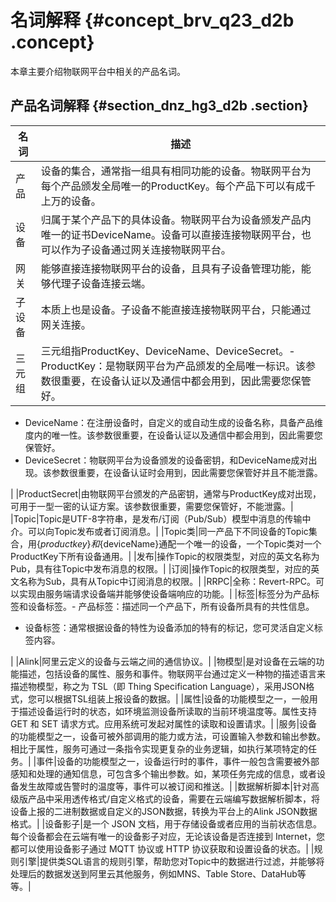 # 名词解释 {#concept_brv_q23_d2b .concept}

本章主要介绍物联网平台中相关的产品名词。

## 产品名词解释 {#section_dnz_hg3_d2b .section}

|名词|描述|
|--|--|
|产品|设备的集合，通常指一组具有相同功能的设备。物联网平台为每个产品颁发全局唯一的ProductKey。每个产品下可以有成千上万的设备。|
|设备|归属于某个产品下的具体设备。物联网平台为设备颁发产品内唯一的证书DeviceName。设备可以直接连接物联网平台，也可以作为子设备通过网关连接物联网平台。|
|网关|能够直接连接物联网平台的设备，且具有子设备管理功能，能够代理子设备连接云端。|
|子设备|本质上也是设备。子设备不能直接连接物联网平台，只能通过网关连接。|
|三元组|三元组指ProductKey、DeviceName、DeviceSecret。-   ProductKey：是物联网平台为产品颁发的全局唯一标识。该参数很重要，在设备认证以及通信中都会用到，因此需要您保管好。
-   DeviceName：在注册设备时，自定义的或自动生成的设备名称，具备产品维度内的唯一性。该参数很重要，在设备认证以及通信中都会用到，因此需要您保管好。
-   DeviceSecret：物联网平台为设备颁发的设备密钥，和DeviceName成对出现。该参数很重要，在设备认证时会用到，因此需要您保管好并且不能泄露。

|
|ProductSecret|由物联网平台颁发的产品密钥，通常与ProductKey成对出现，可用于一型一密的认证方案。该参数很重要，需要您保管好，不能泄露。|
|Topic|Topic是UTF-8字符串，是发布/订阅（Pub/Sub）模型中消息的传输中介。可以向Topic发布或者订阅消息。|
|Topic类|同一产品下不同设备的Topic集合，用$\{productkey\}和$\{deviceName\}通配一个唯一的设备，一个Topic类对一个ProductKey下所有设备通用。|
|发布|操作Topic的权限类型，对应的英文名称为Pub，具有往Topic中发布消息的权限。|
|订阅|操作Topic的权限类型，对应的英文名称为Sub，具有从Topic中订阅消息的权限。|
|RRPC|全称：Revert-RPC。可以实现由服务端请求设备端并能够使设备端响应的功能。|
|标签|标签分为产品标签和设备标签。-   产品标签：描述同一个产品下，所有设备所具有的共性信息。
-   设备标签：通常根据设备的特性为设备添加的特有的标记，您可灵活自定义标签内容。

|
|Alink|阿里云定义的设备与云端之间的通信协议。|
|物模型|是对设备在云端的功能描述，包括设备的属性、服务和事件。物联网平台通过定义一种物的描述语言来描述物模型，称之为 TSL（即 Thing Specification Language），采用JSON格式，您可以根据TSL组装上报设备的数据。|
|属性|设备的功能模型之一，一般用于描述设备运行时的状态，如环境监测设备所读取的当前环境温度等。属性支持 GET 和 SET 请求方式。应用系统可发起对属性的读取和设置请求。|
|服务|设备的功能模型之一，设备可被外部调用的能力或方法，可设置输入参数和输出参数。相比于属性，服务可通过一条指令实现更复杂的业务逻辑，如执行某项特定的任务。|
|事件|设备的功能模型之一，设备运行时的事件，事件一般包含需要被外部感知和处理的通知信息，可包含多个输出参数。如，某项任务完成的信息，或者设备发生故障或告警时的温度等，事件可以被订阅和推送。|
|数据解析脚本|针对高级版产品中采用透传格式/自定义格式的设备，需要在云端编写数据解析脚本，将设备上报的二进制数据或自定义的JSON数据，转换为平台上的Alink JSON数据格式。|
|设备影子|是一个 JSON 文档，用于存储设备或者应用的当前状态信息。每个设备都会在云端有唯一的设备影子对应，无论该设备是否连接到 Internet，您都可以使用设备影子通过 MQTT 协议或 HTTP 协议获取和设置设备的状态。|
|规则引擎|提供类SQL语言的规则引擎，帮助您对Topic中的数据进行过滤，并能够将处理后的数据发送到阿里云其他服务，例如MNS、Table Store、DataHub等等。|


